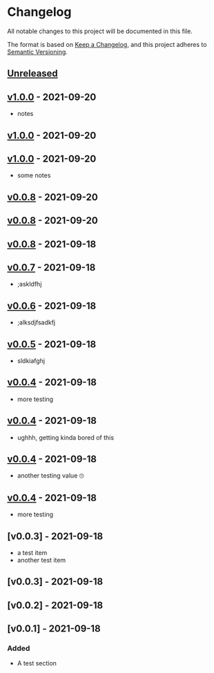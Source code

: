 # Changelog

All notable changes to this project will be documented in this file.

The format is based on [Keep a Changelog](https://keepachangelog.com/en/1.0.0/),
and this project adheres to [Semantic Versioning](https://semver.org/spec/v2.0.0.html).

## [Unreleased]

## [v1.0.0] - 2021-09-20

-   notes

## [v1.0.0] - 2021-09-20

## [v1.0.0] - 2021-09-20

-   some notes

## [v0.0.8] - 2021-09-20

## [v0.0.8] - 2021-09-20

## [v0.0.8] - 2021-09-18

## [v0.0.7] - 2021-09-18

-   ;askldfhj

## [v0.0.6] - 2021-09-18

-   ;alksdjfsadkfj

## [v0.0.5] - 2021-09-18

-   sldkiafghj

## [v0.0.4] - 2021-09-18

-   more testing

## [v0.0.4] - 2021-09-18

-   ughhh, getting kinda bored of this

## [v0.0.4] - 2021-09-18

-   another testing value 🙄

## [v0.0.4] - 2021-09-18

-   more testing

## [v0.0.3] - 2021-09-18

-   a test item
-   another test item

## [v0.0.3] - 2021-09-18

## [v0.0.2] - 2021-09-18

## [v0.0.1] - 2021-09-18

### Added

-   A test section

[Unreleased]: https://github.com/BenDev9/deployment-testing/compare/v1.0.0...HEAD

[v1.0.0]: https://github.com/BenDev9/deployment-testing/compare/v1.0.0...v1.0.0

[v1.0.0]: https://github.com/BenDev9/deployment-testing/compare/v1.0.0...v1.0.0

[v1.0.0]: https://github.com/BenDev9/deployment-testing/compare/v0.0.8...v1.0.0

[v0.0.8]: https://github.com/BenDev9/deployment-testing/compare/v0.0.8...v0.0.8

[v0.0.8]: https://github.com/BenDev9/deployment-testing/compare/v0.0.8...v0.0.8

[v0.0.8]: https://github.com/BenDev9/deployment-testing/compare/v0.0.7...v0.0.8

[v0.0.7]: https://github.com/BenDev9/deployment-testing/compare/v0.0.6...v0.0.7

[v0.0.6]: https://github.com/BenDev9/deployment-testing/compare/v0.0.5...v0.0.6

[v0.0.5]: https://github.com/BenDev9/deployment-testing/compare/v0.0.4...v0.0.5

[v0.0.4]: https://github.com/BenDev9/deployment-testing/compare/v0.0.4...v0.0.4

[v0.0.4]: https://github.com/BenDev9/deployment-testing/compare/v0.0.4...v0.0.4

[v0.0.4]: https://github.com/BenDev9/deployment-testing/compare/v0.0.4...v0.0.4

[v0.0.4]: https://github.com/BenDev9/deployment-testing/compare/v0.0.3...v0.0.4
